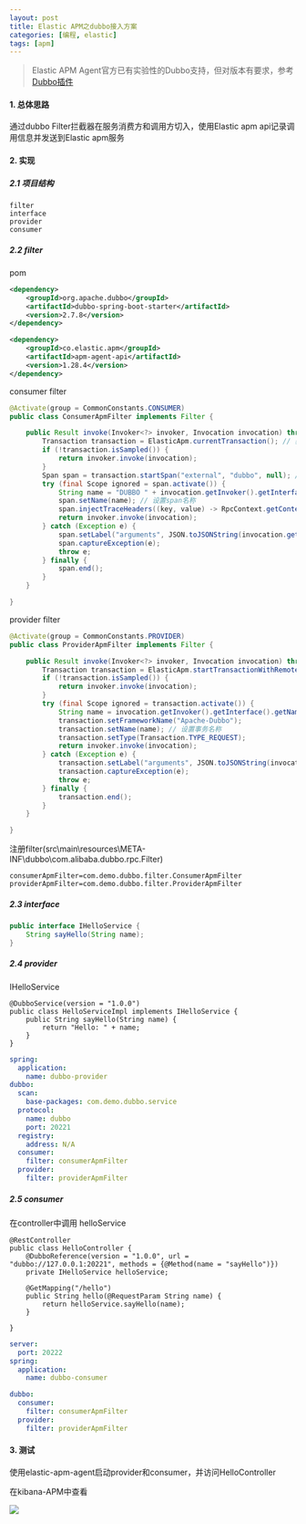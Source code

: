 ```yaml
---
layout: post
title: Elastic APM之dubbo接入方案
categories: [编程, elastic]
tags: [apm]
---
```


> Elastic APM Agent官方已有实验性的Dubbo支持，但对版本有要求，参考 [Dubbo插件](https://www.elastic.co/guide/en/apm/agent/java/current/supported-technologies-details.html#supported-networking-frameworks) 

#### 1. 总体思路
通过dubbo Filter拦截器在服务消费方和调用方切入，使用Elastic apm api记录调用信息并发送到Elastic apm服务

#### 2. 实现

##### 2.1 项目结构

```
filter
interface
provider
consumer
```

##### 2.2 filter
pom
```xml
<dependency>
    <groupId>org.apache.dubbo</groupId>
    <artifactId>dubbo-spring-boot-starter</artifactId>
    <version>2.7.8</version>
</dependency>

<dependency>
    <groupId>co.elastic.apm</groupId>
    <artifactId>apm-agent-api</artifactId>
    <version>1.28.4</version>
</dependency>
```

consumer filter
```java
@Activate(group = CommonConstants.CONSUMER)
public class ConsumerApmFilter implements Filter {

    public Result invoke(Invoker<?> invoker, Invocation invocation) throws RpcException {
        Transaction transaction = ElasticApm.currentTransaction(); // 获取当前事务
        if (!transaction.isSampled()) {
            return invoker.invoke(invocation);
        }
        Span span = transaction.startSpan("external", "dubbo", null); // 开启duboo调用span
        try (final Scope ignored = span.activate()) {
            String name = "DUBBO " + invocation.getInvoker().getInterface().getName() + "#" + invocation.getMethodName();
            span.setName(name); // 设置span名称
            span.injectTraceHeaders((key, value) -> RpcContext.getContext().setAttachment(key, value)); // 通过RpcContext传递trace header信息
            return invoker.invoke(invocation);
        } catch (Exception e) {
            span.setLabel("arguments", JSON.toJSONString(invocation.getArguments())); // 调用异常时记录参数信息
            span.captureException(e);
            throw e;
        } finally {
            span.end();
        }
    }

}
```

provider filter
```java
@Activate(group = CommonConstants.PROVIDER)
public class ProviderApmFilter implements Filter {

    public Result invoke(Invoker<?> invoker, Invocation invocation) throws RpcException {
        Transaction transaction = ElasticApm.startTransactionWithRemoteParent(invocation::getAttachment); // 使用服务方传递的trace header信息，开启新事务
        if (!transaction.isSampled()) {
            return invoker.invoke(invocation);
        }
        try (final Scope ignored = transaction.activate()) {
            String name = invocation.getInvoker().getInterface().getName() + "#" + invocation.getMethodName();
            transaction.setFrameworkName("Apache-Dubbo");
            transaction.setName(name); // 设置事务名称
            transaction.setType(Transaction.TYPE_REQUEST);
            return invoker.invoke(invocation);
        } catch (Exception e) {
            transaction.setLabel("arguments", JSON.toJSONString(invocation.getArguments())); // 异常时记录参数信息
            transaction.captureException(e);
            throw e;
        } finally {
            transaction.end();
        }
    }

}
```

注册filter(src\main\resources\META-INF\dubbo\com.alibaba.dubbo.rpc.Filter)
```
consumerApmFilter=com.demo.dubbo.filter.ConsumerApmFilter
providerApmFilter=com.demo.dubbo.filter.ProviderApmFilter
```

##### 2.3 interface

```java
public interface IHelloService {
    String sayHello(String name);
}
```

##### 2.4 provider

IHelloService
```
@DubboService(version = "1.0.0")
public class HelloServiceImpl implements IHelloService {
    public String sayHello(String name) {
        return "Hello: " + name;
    }
}
```

```yaml
spring:
  application:
    name: dubbo-provider
dubbo:
  scan:
    base-packages: com.demo.dubbo.service
  protocol:
    name: dubbo
    port: 20221
  registry:
    address: N/A
  consumer:
    filter: consumerApmFilter
  provider:
    filter: providerApmFilter
```

##### 2.5 consumer



在controller中调用 helloService
```
@RestController
public class HelloController {
    @DubboReference(version = "1.0.0", url = "dubbo://127.0.0.1:20221", methods = {@Method(name = "sayHello")})
    private IHelloService helloService;

    @GetMapping("/hello")
    public String hello(@RequestParam String name) {
        return helloService.sayHello(name);
    }

}
```

```yaml
server:
  port: 20222
spring:
  application:
    name: dubbo-consumer

dubbo:
  consumer:
    filter: consumerApmFilter
  provider:
    filter: providerApmFilter
```

#### 3. 测试

使用elastic-apm-agent启动provider和consumer，并访问HelloController

在kibana-APM中查看

![]({{site.url}}/public/images/2022-02-14-elastic-apm-dubbo.png)
